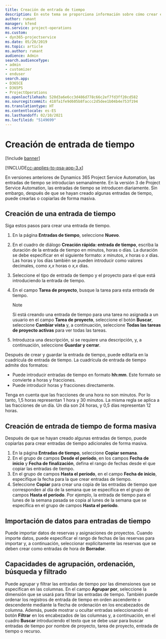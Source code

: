 ```yaml
---
title: Creación de entrada de tiempo
description: En este tema se proporciona información sobre cómo crear entradas de tiempo.
author: rumant
manager: kfend
ms.service: project-operations
ms.custom:
- dyn365-projectservice
ms.date: 05/20/2019
ms.topic: article
ms.author: rumant
audience: Admin
search.audienceType:
- admin
- customizer
- enduser
search.app:
- D365CE
- D365PS
- ProjectOperations
ms.openlocfilehash: 520d3a6e6cc3d486d778c66c2ef7fd3ff20cd582
ms.sourcegitcommit: 418fa1fe9d605b8faccc2d5dee1b04b4e753f194
ms.translationtype: HT
ms.contentlocale: es-ES
ms.lasthandoff: 02/10/2021
ms.locfileid: "5149699"
---
```

# <a name="create-time-entries"></a>Creación de entrada de tiempo

[!include [banner](../includes/psa-now-project-operations.md)]

[!INCLUDE[cc-applies-to-psa-app-3.x](../includes/cc-applies-to-psa-app-3x.md)]

En versiones anteriores de Dynamics 365 Project Service Automation, las entradas de tiempo se introducían semanalmente. En la versión 3 de Project Service Automation, las entradas de tiempo se introducen diariamente. Sin embargo, después de que se hayan creado algunas entradas de tiempo, puede crearlas o copiarlas de forma masiva.

## <a name="create-a-time-entry"></a>Creación de una entrada de tiempo

Siga estos pasos para crear una entrada de tiempo.

1. En la página **Entradas de tiempo**, seleccione **Nuevo**.
2. En el cuadro de diálogo **Creación rápida: entrada de tiempo**, escriba la duración de la entrada de tiempo en minutos, horas o días. La duración se debe especificar en el siguiente formato: *x* minutos, *x* horas o *x* días. Las horas y los días también se pueden introducir como valores decimales, como *x,x* horas o *x,x* días.
3. Seleccione el tipo de entrada de tiempo y el proyecto para el que está introduciendo la entrada de tiempo.
4. En el campo **Tarea de proyecto**, busque la tarea para esta entrada de tiempo.

    > [!NOTE]
    > Si está creando una entrada de tiempo para una tarea no asignada a un usuario en el campo **Tarea de proyecto**, seleccione el botón **Buscar**, seleccione **Cambiar vista** y, a continuación, seleccione **Todas las tareas de proyecto activas** para ver todas las tareas.

5. Introduzca una descripción, si se requiere una descripción, y, a continuación, seleccione **Guardar y cerrar**.

Después de crear y guardar la entrada de tiempo, puede editarla en la cuadrícula de entrada de tiempo. La cuadrícula de entrada de tiempo admite dos formatos:

- Puede introducir entradas de tiempo en formato **hh:mm**. Este formato se convierte a horas y fracciones.
- Puede introducir horas y fracciones directamente.

Tenga en cuenta que las fracciones de una hora no son minutos. Por lo tanto, 1,5 horas representan 1 hora y 30 minutos. La misma regla se aplica a las fracciones de un día. Un día son 24 horas, y 0,5 días representan 12 horas.

## <a name="bulk-create-time-entries"></a>Creación de entrada de tiempo de forma masiva

Después de que se hayan creado algunas entradas de tiempo, puede copiarlas para crear entradas de tiempo adicionales de forma masiva.

1. En la página **Entradas de tiempo**, seleccione **Copiar semana**.
2. En el grupo de campos **Desde el período**, en los campos **Fecha de inicio** y **Fecha de finalización**, defina el rango de fechas desde el que copiar las entradas de tiempo.
3. En el grupo de campos **Hasta el período**, en el campo **Fecha de inicio**, especifique la fecha para la que crear entradas de tiempo.
4. Seleccione **Copiar** para crear una copia de las entradas de tiempo que corresponden al día de la semana que se especifica en el grupo de campos **Hasta el período**. Por ejemplo, la entrada de tiempo para el lunes de la semana pasada se copia al lunes de la semana que se especifica en el grupo de campos **Hasta el período**.

## <a name="import-data-for-time-entries"></a>Importación de datos para entradas de tiempo

Puede importar datos de reservas y asignaciones de proyectos. Cuando importe datos, puede especificar el rango de fechas de las reservas para importar y, a continuación, seleccionar explícitamente las reservas que se deben crear como entradas de hora de **Borrador**.

## <a name="group-by-sort-search-and-filter-capabilities"></a>Capacidades de agrupación, ordenación, búsqueda y filtrado

Puede agrupar y filtrar las entradas de tiempo por las dimensiones que se especifican en las columnas. En el campo **Agrupar por**, seleccione la dimensión que se usará para filtrar las entradas de tiempo. También puede ordenar los registros de entrada de tiempo en orden ascendente o descendente mediante la flecha de ordenación en los encabezados de columna. Además, puede mostrar u ocultar entradas seleccionando el botón **Filtrar** en los encabezados de las columnas y, a continuación, en el cuadro **Buscar** introduciendo el texto que se debe usar para buscar entradas de tiempo por nombre de proyecto, tarea de proyecto, entrada de tiempo o recurso.
